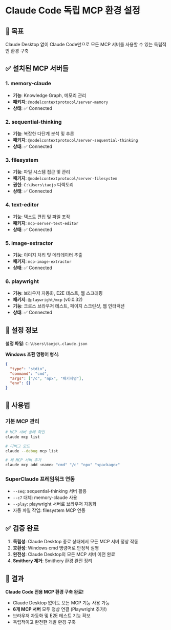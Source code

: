 # Claude Code 독립 MCP 환경 설정

## 🎯 목표
Claude Desktop 없이 Claude Code만으로 모든 MCP 서버를 사용할 수 있는 독립적인 환경 구축

## ✅ 설치된 MCP 서버들

### 1. memory-claude
- **기능**: Knowledge Graph, 메모리 관리
- **패키지**: `@modelcontextprotocol/server-memory`
- **상태**: ✅ Connected

### 2. sequential-thinking  
- **기능**: 복잡한 다단계 분석 및 추론
- **패키지**: `@modelcontextprotocol/server-sequential-thinking`
- **상태**: ✅ Connected

### 3. filesystem
- **기능**: 파일 시스템 접근 및 관리
- **패키지**: `@modelcontextprotocol/server-filesystem`
- **권한**: `C:\Users\taejo` 디렉토리
- **상태**: ✅ Connected

### 4. text-editor
- **기능**: 텍스트 편집 및 파일 조작
- **패키지**: `mcp-server-text-editor`
- **상태**: ✅ Connected

### 5. image-extractor
- **기능**: 이미지 처리 및 메타데이터 추출
- **패키지**: `mcp-image-extractor`
- **상태**: ✅ Connected

### 6. playwright
- **기능**: 브라우저 자동화, E2E 테스트, 웹 스크래핑
- **패키지**: `@playwright/mcp` (v0.0.32)
- **기능**: 크로스 브라우저 테스트, 페이지 스크린샷, 웹 인터랙션
- **상태**: ✅ Connected

## 🔧 설정 정보

**설정 파일**: `C:\Users\taejo\.claude.json`

**Windows 호환 명령어 형식**:
```json
{
  "type": "stdio",
  "command": "cmd",
  "args": ["/c", "npx", "패키지명"],
  "env": {}
}
```

## 🚀 사용법

### 기본 MCP 관리
```bash
# MCP 서버 상태 확인
claude mcp list

# 디버그 모드
claude --debug mcp list

# 새 MCP 서버 추가
claude mcp add <name> "cmd" "/c" "npx" "<package>"
```

### SuperClaude 프레임워크 연동
- `--seq`: sequential-thinking 서버 활용
- `--c7` 대체: memory-claude 사용
- `--play`: playwright 서버로 브라우저 자동화
- 자동 파일 작업: filesystem MCP 연동

## ✅ 검증 완료

1. **독립성**: Claude Desktop 종료 상태에서 모든 MCP 서버 정상 작동
2. **호환성**: Windows cmd 명령어로 안정적 실행
3. **완전성**: Claude Desktop의 모든 MCP 서버 이전 완료
4. **Smithery 제거**: Smithery 환경 완전 정리

## 🎉 결과

**Claude Code 전용 MCP 환경 구축 완료!**
- Claude Desktop 없이도 모든 MCP 기능 사용 가능
- **6개 MCP 서버** 모두 정상 연결 (Playwright 추가!)
- 브라우저 자동화 및 E2E 테스트 기능 확보
- 독립적이고 완전한 개발 환경 구축